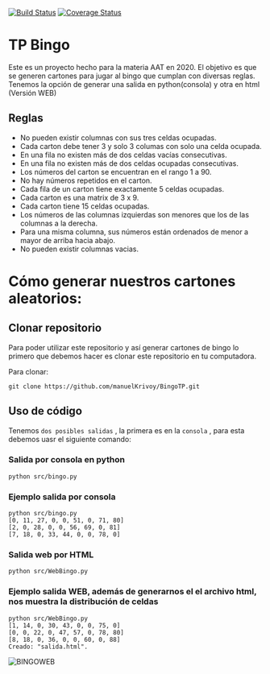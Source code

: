 
[![Build Status](https://travis-ci.com/manuelKrivoy/BingoTP.svg?branch=master)](https://travis-ci.com/manuelKrivoy/BingoTP) [![Coverage Status](https://coveralls.io/repos/github/manuelKrivoy/BingoTP/badge.svg?branch=master)](https://coveralls.io/github/manuelKrivoy/BingoTP?branch=master)

# TP Bingo

Este es un proyecto hecho para la materia AAT en 2020. El objetivo es que se generen cartones para jugar al bingo que cumplan con diversas reglas. Tenemos la opción de generar una salida en python(consola) y otra en html (Versión WEB)

## Reglas

* No pueden existir columnas con sus tres celdas ocupadas.
* Cada carton debe tener 3 y solo 3 columas con solo una celda ocupada.
* En una fila no existen más de dos celdas vacías consecutivas.
* En una fila no existen más de dos celdas ocupadas consecutivas.
* Los números del carton se encuentran en el rango 1 a 90.
* No hay números repetidos en el carton.
* Cada fila de un carton tiene exactamente 5 celdas ocupadas.
* Cada carton es una matrix de 3 x 9.
* Cada carton tiene 15 celdas ocupadas.
* Los números de las columnas izquierdas son menores que los de las columnas a la derecha.
* Para una misma columna, sus números están ordenados de menor a mayor de arriba hacia abajo.
* No pueden existir columnas vacias.

# Cómo generar nuestros cartones aleatorios:

## Clonar repositorio

Para poder utilizar este repositorio y así generar cartones de bingo lo primero que debemos hacer es clonar este repositorio en tu computadora.

Para clonar:

```
git clone https://github.com/manuelKrivoy/BingoTP.git
```

## Uso de código

Tenemos `dos posibles salidas` , la primera es en la `consola` , para esta debemos uasr el siguiente comando:

### Salida por consola en python

```
python src/bingo.py
```

### Ejemplo salida por consola
```
python src/bingo.py
[0, 11, 27, 0, 0, 51, 0, 71, 80]
[2, 0, 28, 0, 0, 56, 69, 0, 81]
[7, 18, 0, 33, 44, 0, 0, 78, 0]

```

### Salida web por HTML

```
python src/WebBingo.py
```
### Ejemplo salida WEB, además de generarnos el el archivo html, nos muestra la distribución de celdas

```
python src/WebBingo.py
[1, 14, 0, 30, 43, 0, 0, 75, 0]
[0, 0, 22, 0, 47, 57, 0, 78, 80]
[8, 18, 0, 36, 0, 0, 60, 0, 88]
Creado: "salida.html".
```
![BINGOWEB](https://github.com/manuelKrivoy/bingo-1/blob/master/imagenes/ejemplo_web.png?raw=true)
